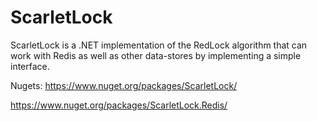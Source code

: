 # ScarletLock

ScarletLock is a .NET implementation of the RedLock algorithm that can work with Redis as well as other data-stores by implementing a simple interface.

Nugets:
https://www.nuget.org/packages/ScarletLock/

https://www.nuget.org/packages/ScarletLock.Redis/ 

